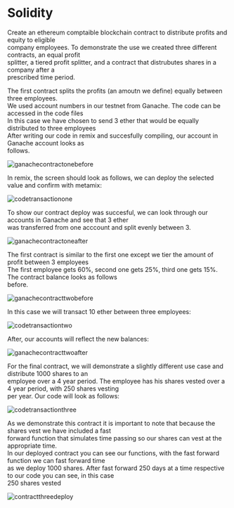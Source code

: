 # Solidity

Create an ethereum comptaible blockchain contract to distribute profits and equity to eligible<br>
company employees.  To demonstrate the use we created three different contracts, an equal profit<br>
splitter, a tiered profit splitter, and a contract that distrubutes shares in a company after a<br>
prescribed time period.<br>

The first contract splits the profits (an amoutn we define) equally between three employees.<br>
We used account numbers in our testnet from Ganache.  The code can be accessed in the code files<br>
In this case we have chosen to send 3 ether that would be equally distributed to three employees<br>
After writing our code in remix and succesfully compiling, our account in Ganache account looks as<br>
follows.

![ganachecontractonebefore](https://github.com/dowdlea86/Solidity/blob/main/png_file/ganachecontractonebefore.png) 

In remix, the screen should look as follows, we can deploy the selected value and confirm with metamix:<br>

![codetransactionone](https://github.com/dowdlea86/Solidity/blob/main/png_file/codetransactionone.png) 

To show our contract deploy was succesful, we can look through our accounts in Ganache and see that 3 ether<br>
was transferred from one acccount and split evenly between 3.<br>

![ganachecontractoneafter](https://github.com/dowdlea86/Solidity/blob/main/png_file/ganachecontractoneafter.png) 

The first contract is similar to the first one except we tier the amount of profit between 3 employees<br>
The first employee gets 60%, second one gets 25%, third one gets 15%.  The contract balance looks as follows<br>
before.<br>

![ganachecontracttwobefore](https://github.com/dowdlea86/Solidity/blob/main/png_file/ganachecontracttwobefore.png) 

In this case we will transact 10 ether between three employees:<br>

![codetransactiontwo](https://github.com/dowdlea86/Solidity/blob/main/png_file/codetransactiontwo.png) 

After, our accounts will reflect the new balances:<br>

![ganachecontracttwoafter](https://github.com/dowdlea86/Solidity/blob/main/png_file/ganachecontracttwoafter.png) 

For the final contract, we will demonstrate a slightly different use case and distribute 1000 shares to an<br>
employee over a 4 year period.  The employee has his shares vested over a 4 year period, with 250 shares vesting<br>
per year.  Our code will look as follows:

![codetransactionthree](https://github.com/dowdlea86/Solidity/blob/main/png_file/codetransactionthree.png) 

As we demonstrate this contract it is important to note that because the shares vest we have included a fast<br>
forward function that simulates time passing so our shares can vest at the appropriate time.<br>
In our deployed contract you can see our functions, with the fast forward function we can fast forward time<br>
as we deploy 1000 shares.  After fast forward 250 days at a time respective to our code you can see, in this case<br>
250 shares vested<br>

![contractthreedeploy](https://github.com/dowdlea86/Solidity/blob/main/png_file/contractthreedeploy.png) 



